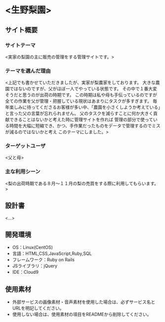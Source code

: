 # <生野梨園>

## サイト概要
### サイトテーマ
<実家の梨園の主に販売の管理をする管理サイトです。>

### テーマを選んだ理由
<上記でも書かせていただきましたが、実家が梨農家をしております。
大きな農園ではないのですが、父がほぼ一人でやっている状態です。
その中で１番大変そうだと思うのが出荷の時期です。
この時期は私や母も手伝っているのですが全ての作業を父が管理・把握している現状はあまりにタスクが多すぎます。
毎年楽しみに待ってくださるお客様が多い中、「農園を小さくしようか考えている」と言った父の言葉が忘れられません。
父のタスクを減らすことに何か大きく貢献できることはないかと考えた時に管理サイトを作れば
管理の部分で使っている時間を大幅に短縮でき、かつ、手作業だったものをデータで管理するのでミスが減るのではないかと考え
このテーマにしました。>

### ターゲットユーザ
<父と母>

### 主な利用シーン
<梨の出荷時期である８月〜１１月の梨の売買をする際に利用してもらいます。>

## 設計書
<...>

## 開発環境
- OS：Linux(CentOS)
- 言語：HTML,CSS,JavaScript,Ruby,SQL
- フレームワーク：Ruby on Rails
- JSライブラリ：jQuery
- IDE：Cloud9

## 使用素材
- 外部サービスの画像素材・音声素材を使用した場合は、必ずサービス名とURLを明記してください。
- 使用しない場合は、使用素材の項目をREADMEから削除してください。